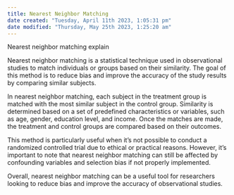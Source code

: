 ```yaml
---
title: Nearest Neighbor Matching
date created: "Tuesday, April 11th 2023, 1:05:31 pm"
date modified: "Thursday, May 25th 2023, 1:25:20 am"
---
```


Nearest neighbor matching explain

Nearest neighbor matching is a statistical technique used in observational studies to match individuals or groups based on their similarity. The goal of this method is to reduce bias and improve the accuracy of the study results by comparing similar subjects.

In nearest neighbor matching, each subject in the treatment group is matched with the most similar subject in the control group. Similarity is determined based on a set of predefined characteristics or variables, such as age, gender, education level, and income. Once the matches are made, the treatment and control groups are compared based on their outcomes.

This method is particularly useful when it’s not possible to conduct a randomized controlled trial due to ethical or practical reasons. However, it’s important to note that nearest neighbor matching can still be affected by confounding variables and selection bias if not properly implemented.

Overall, nearest neighbor matching can be a useful tool for researchers looking to reduce bias and improve the accuracy of observational studies.
